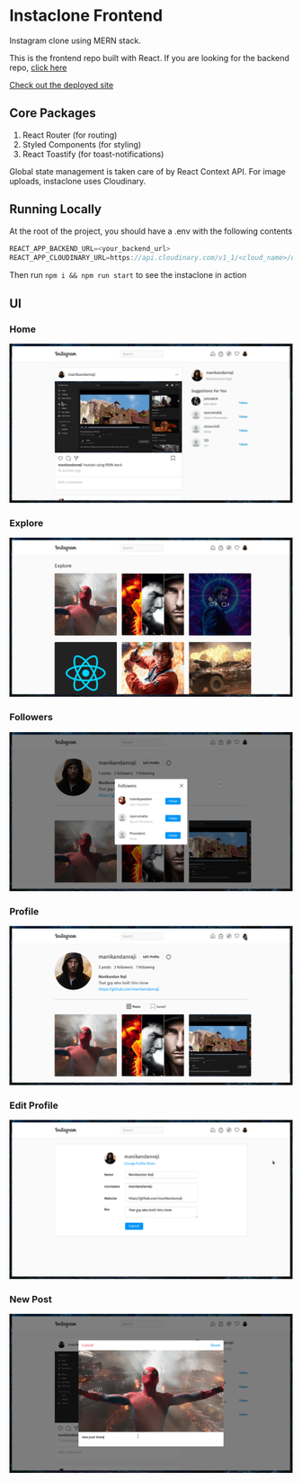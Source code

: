 # Instaclone Frontend

Instagram clone using MERN stack. 

This is the frontend repo built with React. If you are looking for the backend repo, [click here](https://github.com/manikandanraji/instaclone-backend)

[Check out the deployed site](https://instaclone2.netlify.app)

## Core Packages
1. React Router (for routing)
2. Styled Components (for styling)
3. React Toastify (for toast-notifications)

Global state management is taken care of by React Context API. For image uploads, instaclone uses Cloudinary. 

## Running Locally

At the root of the project, you should have a .env with the following contents

```js
REACT_APP_BACKEND_URL=<your_backend_url>
REACT_APP_CLOUDINARY_URL=https://api.cloudinary.com/v1_1/<cloud_name>/upload
```

Then run <code>npm i && npm run start</code> to see the instaclone in action

## UI

### Home 
![Home](screenshots/home.png)

### Explore
![Explore](screenshots/explore.png)


### Followers
![Followers](screenshots/followers.png)


### Profile
![Profile](screenshots/profile.png)

### Edit Profile
![Edit Profile](screenshots/edit_profile.png)

### New Post
![New Post](screenshots/new_post.png)
